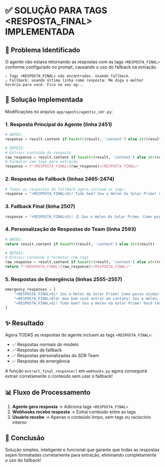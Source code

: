 # ✅ SOLUÇÃO PARA TAGS <RESPOSTA_FINAL> IMPLEMENTADA

## 🐛 Problema Identificado

O agente não estava retornando as respostas com as tags `<RESPOSTA_FINAL>` conforme configurado no prompt, causando o uso do fallback na extração.

```
⚠️ Tags <RESPOSTA_FINAL> não encontradas. Usando fallback.
⚠️ Fallback: usando última linha como resposta: Me diga o melhor horário para você. Fico no seu ag...
```

## 🔧 Solução Implementada

Modificações no arquivo `app/agents/agentic_sdr.py`:

### 1. Resposta Principal do Agente (linha 2451)
```python
# ANTES:
response = result.content if hasattr(result, 'content') else str(result)

# DEPOIS:
# Extrair conteúdo da resposta
raw_response = result.content if hasattr(result, 'content') else str(result)
# Formatar com tags para extração
response = f"<RESPOSTA_FINAL>{raw_response}</RESPOSTA_FINAL>"
```

### 2. Respostas de Fallback (linhas 2465-2474)
```python
# Todas as respostas de fallback agora incluem as tags:
response = "<RESPOSTA_FINAL>Oi! Tudo bem? Sou a Helen da Solar Prime! Como posso ajudar você hoje?</RESPOSTA_FINAL>"
```

### 3. Fallback Final (linha 2507)
```python
response = "<RESPOSTA_FINAL>Oi! 😊 Sou a Helen da Solar Prime. Como posso ajudar você hoje?</RESPOSTA_FINAL>"
```

### 4. Personalização de Respostas do Team (linha 2593)
```python
# ANTES:
return result.content if hasattr(result, 'content') else str(result)

# DEPOIS:
# Extrair conteúdo e formatar com tags
raw_response = result.content if hasattr(result, 'content') else str(result)
return f"<RESPOSTA_FINAL>{raw_response}</RESPOSTA_FINAL>"
```

### 5. Respostas de Emergência (linhas 2555-2557)
```python
emergency_responses = [
    "<RESPOSTA_FINAL>Oi! Sou a Helen da Solar Prime! Como posso ajudar você hoje com energia solar?</RESPOSTA_FINAL>",
    "<RESPOSTA_FINAL>Olá! Que bom você entrar em contato! Sou a Helen, especialista em energia solar. Em que posso ajudar?</RESPOSTA_FINAL>",
    "<RESPOSTA_FINAL>Oi! Tudo bem? Sou a Helen da Solar Prime! Você tem interesse em economizar na conta de luz?</RESPOSTA_FINAL>"
]
```

## ✨ Resultado

Agora TODAS as respostas do agente incluem as tags `<RESPOSTA_FINAL>`:
- ✅ Respostas normais do modelo
- ✅ Respostas de fallback
- ✅ Respostas personalizadas do SDR Team
- ✅ Respostas de emergência

A função `extract_final_response()` em `webhooks.py` agora conseguirá extrair corretamente o conteúdo sem usar o fallback!

## 📊 Fluxo de Processamento

1. **Agente gera resposta** → Adiciona tags `<RESPOSTA_FINAL>`
2. **Webhooks recebe resposta** → Extrai conteúdo entre as tags
3. **Usuário recebe** → Apenas o conteúdo limpo, sem tags ou raciocínio interno

## 🎯 Conclusão

Solução simples, inteligente e funcional que garante que todas as respostas sejam formatadas corretamente para extração, eliminando completamente o uso do fallback!